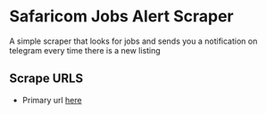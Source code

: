 # Safaricom Jobs Alert Scraper
 A simple scraper that looks for jobs and sends you a notification on telegram every time there is a new listing

## Scrape URLS
 - Primary url [here](https://egjd.fa.us6.oraclecloud.com/hcmUI/CandidateExperience/en/sites/CX/requisitions)